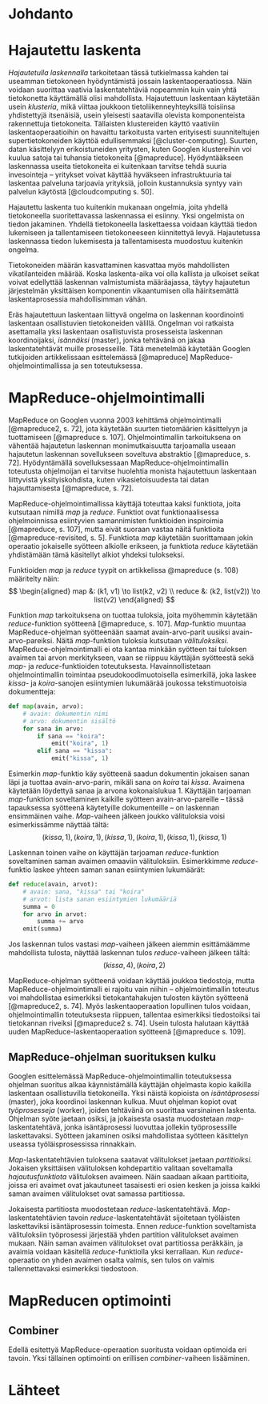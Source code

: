 # Johdanto

# Hajautettu laskenta

*Hajautetulla laskennalla* tarkoitetaan tässä tutkielmassa kahden tai useamman tietokoneen hyödyntämistä jossain laskentaoperaatiossa. Näin voidaan suorittaa vaativia laskentatehtäviä nopeammin kuin vain yhtä tietokonetta käyttämällä olisi mahdollista. Hajautettuun laskentaan käytetään usein *klusteria*, mikä viittaa joukkoon tietoliikenneyhteyksillä toisiinsa yhdistettyjä itsenäisiä, usein yleisesti saatavilla olevista komponenteista rakennettuja tietokoneita. Tällaisten klustereiden käyttö vaativiin laskentaoperaatioihin on havaittu tarkoitusta varten erityisesti suunniteltujen supertietokoneiden käyttöä edullisemmaksi [@cluster-computing]. Suurten, datan käsittelyyn erikoistuneiden yritysten, kuten Googlen klustereihin voi kuulua satoja tai tuhansia tietokoneita [@mapreduce]. Hyödyntääkseen laskennassa useita tietokoneita ei kuitenkaan tarvitse tehdä suuria invesointeja – yritykset voivat käyttää hyväkseen infrastruktuuria tai laskentaa palveluna tarjoavia yrityksiä, jolloin kustannuksia syntyy vain palvelun käytöstä [@cloudcomputing s. 50].

Hajautettu laskenta tuo kuitenkin mukanaan ongelmia, joita yhdellä tietokoneella suoritettavassa laskennassa ei esiinny. Yksi ongelmista on tiedon jakaminen. Yhdellä tietokoneella laskettaessa voidaan käyttää tiedon lukemiseen ja tallentamiseen tietokoneeseen kiinnitettyä levyä. Hajautetussa laskennassa tiedon lukemisesta ja tallentamisesta muodostuu kuitenkin ongelma.  

Tietokoneiden määrän kasvattaminen kasvattaa myös mahdollisten vikatilanteiden määrää. Koska laskenta-aika voi olla kallista ja ulkoiset seikat voivat edellyttää laskennan valmistumista määräajassa, täytyy hajautetun järjestelmän yksittäisen komponentin vikaantumisen olla häiritsemättä laskentaprosessia mahdollisimman vähän.

Eräs hajautettuun laskentaan liittyvä ongelma on laskennan koordinointi laskentaan osallistuvien tietokoneiden välillä. Ongelman voi ratkaista asettamalla yksi laskentaan osallistuvista prosesseista laskennan koordinoijaksi, *isännäksi* (master), jonka tehtävänä on jakaa laskentatehtävät muille prosesseille. Tätä menetelmää käytetään Googlen tutkijoiden artikkelissaan esittelemässä [@mapreduce] MapReduce-ohjelmointimallissa ja sen toteutuksessa.

# MapReduce-ohjelmointimalli

MapReduce on Googlen vuonna 2003 kehittämä ohjelmointimalli [@mapreduce2, s. 72], jota käytetään suurten tietomäärien käsittelyyn ja tuottamiseen [@mapreduce s. 107]. Ohjelmointimallin tarkoituksena on vähentää hajautetun laskennan monimutkaisuutta tarjoamalla useaan hajautetun laskennan sovellukseen soveltuva abstraktio [@mapreduce, s. 72]. Hyödyntämällä sovelluksessaan MapReduce-ohjelmointimallin toteutusta ohjelmoijan ei tarvitse huolehtia monista hajautettuun laskentaan liittyvistä yksityiskohdista, kuten vikasietoisuudesta tai datan hajauttamisesta [@mapreduce, s. 72].

MapReduce-ohjelmointimallissa käyttäjä toteuttaa kaksi funktiota, joita kutsutaan nimillä *map* ja *reduce*. Funktiot ovat funktionaalisessa ohjelmoinnissa esiintyvien samannimisten funktioiden inspiroimia [@mapreduce, s. 107], mutta eivät suoraan vastaa näitä funktioita [@mapreduce-revisited, s. 5]. Funktiota *map* käytetään suorittamaan jokin operaatio jokaiselle syötteen alkiolle erikseen, ja funktiota *reduce* käytetään yhdistämään tämä käsitellyt alkiot yhdeksi tulokseksi.

Funktioiden *map* ja *reduce* tyypit on artikkelissa @mapreduce (s. 108) määritelty näin:
$$
\begin{aligned}
map &: (k1, v1) \to list(k2, v2) \\
reduce &: (k2, list(v2)) \to list(v2)
\end{aligned}
$$

Funktion *map* tarkoituksena on tuottaa tuloksia, joita myöhemmin käytetään *reduce*-funktion syötteenä [@mapreduce, s. 107]. *Map*-funktio muuntaa MapReduce-ohjelman syötteenään saamat avain-arvo-parit uusiksi avain-arvo-pareiksi. Näitä *map*-funktion tuloksia kutsutaan *välituloksiksi*. MapReduce-ohjelmointimalli ei ota kantaa minkään syötteen tai tuloksen avaimen tai arvon merkitykseen, vaan se riippuu käyttäjän syötteestä sekä *map*- ja *reduce*-funktioiden toteutuksesta. Havainnollistetaan ohjelmointimallin toimintaa pseudokoodimuotoisella esimerkillä, joka laskee *kissa*- ja *koira*-sanojen esiintymien lukumäärää joukossa tekstimuotoisia dokumentteja:

```python
def map(avain, arvo):
    # avain: dokumentin nimi
    # arvo: dokumentin sisältö
    for sana in arvo:
 		if sana == "koira":
 			emit("koira", 1)
 		elif sana == "kissa":
 			emit("kissa", 1)   	
```

Esimerkin *map*-funktio käy syötteenä saadun dokumentin jokaisen sanan läpi ja tuottaa avain-arvo-parin, mikäli sana on *koira* tai *kissa*. Avaimena käytetään löydettyä sanaa ja arvona kokonaislukua $1$. Käyttäjän tarjoaman *map*-funktion soveltaminen kaikille syötteen avain-arvo-pareille – tässä tapauksessa syötteenä käytetyille dokumenteille – on laskennan ensimmäinen vaihe. *Map*-vaiheen jälkeen joukko välituloksia voisi esimerkissämme näyttää tältä:
$$
(kissa, 1), (koira, 1), (kissa, 1), (koira, 1), (kissa, 1), (kissa, 1)
$$

Laskennan toinen vaihe on käyttäjän tarjoaman *reduce*-funktion soveltaminen saman avaimen omaaviin välituloksiin. Esimerkkimme *reduce*-funktio laskee yhteen saman sanan esiintymien lukumäärät:

```python
def reduce(avain, arvot):
	# avain: sana, "kissa" tai "koira"
	# arvot: lista sanan esiintymien lukumääriä
	summa = 0
	for arvo in arvot:
		summa += arvo
	emit(summa)
```

Jos laskennan tulos vastasi *map*-vaiheen jälkeen aiemmin esittämäämme mahdollista tulosta, näyttää laskennan tulos *reduce*-vaiheen jälkeen tältä:
$$
(kissa, 4), (koira, 2)
$$

MapReduce-ohjelman syötteenä voidaan käyttää joukkoa tiedostoja, mutta MapReduce-ohjelmointimalli ei rajoitu vain niihin – ohjelmointimallin toteutus voi mahdollistaa esimerkiksi tietokantahakujen tulosten käytön syötteenä [@mapreduce2, s. 74]. Myös laskentaoperaation lopullinen tulos voidaan, ohjelmointimallin toteutuksesta riippuen, tallentaa esimerkiksi tiedostoiksi tai tietokannan riveiksi [@mapreduce2 s. 74]. Usein tulosta halutaan käyttää uuden MapReduce-laskentaoperaation syötteenä [@mapreduce s. 109].

## MapReduce-ohjelman suorituksen kulku

Googlen esittelemässä MapReduce-ohjelmointimallin toteutuksessa ohjelman suoritus alkaa käynnistämällä käyttäjän ohjelmasta kopio kaikilla laskentaan osallistuvilla tietokoneilla. Yksi näistä kopioista on *isäntäprosessi* (master), joka koordinoi laskennan kulkua. Muut ohjelman kopiot ovat *työprosesseja* (worker), joiden tehtävänä on suorittaa varsinainen laskenta. Ohjelman syöte jaetaan osiksi, ja jokaisesta osasta muodostetaan *map*-laskentatehtävä, jonka isäntäprosessi luovuttaa jollekin työprosessille laskettavaksi. Syötteen jakaminen osiksi mahdollistaa syötteen käsittelyn useassa työläisprosessissa rinnakkain.

*Map*-laskentatehtävien tuloksena saatavat välitulokset jaetaan *partitioiksi*. Jokaisen yksittäisen välituloksen kohdepartitio valitaan soveltamalla *hajautusfunktiota* välituloksen avaimeen. Näin saadaan aikaan partitioita, joissa eri avaimet ovat jakautuneet tasaisesti eri osien kesken ja joissa kaikki saman avaimen välitulokset ovat samassa partitiossa.

Jokaisesta partitiosta muodostetaan *reduce*-laskentatehtävä. *Map*-laskentatehtävien tavoin *reduce*-laskentatehtävät sijoitetaan työläisten laskettaviksi isäntäprosessin toimesta. Ennen *reduce*-funktion soveltamista välituloksiin työprosessi järjestää yhden partition välitulokset avaimen mukaan. Näin saman avaimen välitulokset ovat partitiossa peräkkäin, ja avaimia voidaan käsitellä *reduce*-funktiolla yksi kerrallaan. Kun *reduce*-operaatio on yhden avaimen osalta valmis, sen tulos on valmis tallennettavaksi esimerkiksi tiedostoon.

# MapReducen optimointi

## Combiner

Edellä esitettyä MapReduce-operaation suoritusta voidaan optimoida eri tavoin. Yksi tällainen optimointi on erillisen *combiner*-vaiheen lisääminen.



# Lähteet